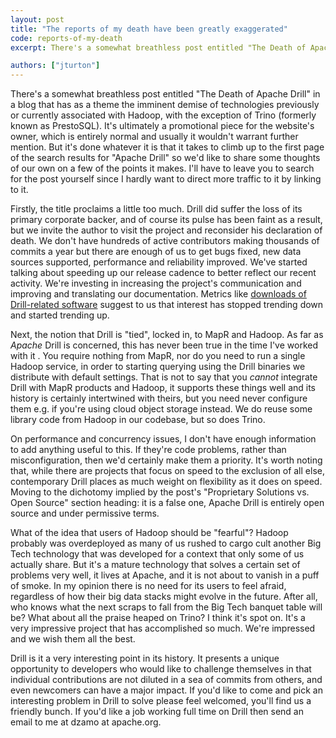 ```yaml
---
layout: post
title: "The reports of my death have been greatly exaggerated"
code: reports-of-my-death
excerpt: There's a somewhat breathless post entitled "The Death of Apache Drill" in a blog that has as a theme the imminent demise of technologies previously or currently associated with Hadoop, with the exception Trino (formerly known as PrestoSQL).

authors: ["jturton"]
---
```


There's a somewhat breathless post entitled "The Death of Apache Drill" in a blog that has as a theme the imminent demise of technologies previously or currently associated with Hadoop, with the exception of Trino (formerly known as PrestoSQL).  It's ultimately a promotional piece for the website's owner, which is entirely normal and usually it wouldn't warrant further mention.  But it's done whatever it is that it takes to climb up to the first page of the search results for "Apache Drill" so we'd like to share some thoughts of our own on a few of the points it makes.  I'll have to leave you to search for the post yourself since I hardly want to direct more traffic to it by linking to it.

Firstly, the title proclaims a little too much.  Drill did suffer the loss of its primary corporate backer, and of course its pulse has been faint as a result, but we invite the author to visit the project and reconsider his declaration of death.   We don't have hundreds of active contributors making thousands of commits a year but there are enough of us to get bugs fixed, new data sources supported, performance and reliability improved.  We've started talking about speeding up our release cadence to better reflect our recent activity.  We're investing in increasing the project's communication and improving and translating our documentation.  Metrics like [downloads of Drill-related software](https://pepy.tech/project/sqlalchemy-drill) suggest to us that interest has stopped trending down and started trending up.

Next, the notion that Drill is "tied", locked in, to MapR and Hadoop.  As far as _Apache_ Drill is concerned, this has never been true in the time I've worked with it .  You require nothing from MapR, nor do you need to run a single Hadoop service, in order to starting querying using the Drill binaries we distribute with default settings.  That is not to say that you _cannot_ integrate Drill with MapR products and Hadoop, it supports these things well and its history is certainly intertwined with theirs, but you need never configure them e.g. if you're using cloud object storage instead.  We do reuse some library code from Hadoop in our codebase, but so does Trino.

On performance and concurrency issues, I don't have enough information to add anything useful to this.  If they're code problems, rather than misconfiguration, then we'd certainly make them a priority.  It's worth noting that, while there are projects that focus on speed to the exclusion of all else, contemporary Drill places as much weight on flexibility as it does on speed.  Moving to the dichotomy implied by the post's "Proprietary Solutions vs. Open Source" section heading: it is a false one, Apache Drill is entirely open source and under permissive terms.

What of the idea that users of Hadoop should be "fearful"?  Hadoop probably was overdeployed as many of us rushed to cargo cult another Big Tech technology that was developed for a context that only some of us actually share.  But it's a mature technology that solves a certain set of problems very well, it lives at Apache, and it is not about to vanish in a puff of smoke.  In my opinion there is no need for its users to feel afraid, regardless of how their big data stacks might evolve in the future.  After all, who knows what the next scraps to fall from the Big Tech banquet table will be?  What about all the praise heaped on Trino?  I think it's spot on.  It's a very impressive project that has accomplished so much.  We're impressed and we wish them all the best.

Drill is it a very interesting point in its history.  It presents a unique opportunity to developers who would like to challenge themselves in that individual contributions are not diluted in a sea of commits from others, and even newcomers can have a major impact.  If you'd like to come and pick an interesting problem in Drill to solve please feel welcomed, you'll find us a friendly bunch.  If you'd like a job working full time on Drill then send an email to me at dzamo at apache.org.
